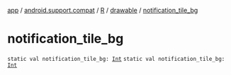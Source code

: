 [app](../../../index.md) / [android.support.compat](../../index.md) / [R](../index.md) / [drawable](index.md) / [notification_tile_bg](.)

# notification_tile_bg

`static val notification_tile_bg: `[`Int`](https://kotlinlang.org/api/latest/jvm/stdlib/kotlin/-int/index.html)
`static val notification_tile_bg: `[`Int`](https://kotlinlang.org/api/latest/jvm/stdlib/kotlin/-int/index.html)